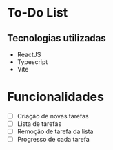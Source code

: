 # To-Do List

## Tecnologias utilizadas

- ReactJS
- Typescript
- Vite

# Funcionalidades 

- [ ] Criação de novas tarefas
- [ ] Lista de tarefas
- [ ] Remoção de tarefa da lista
- [ ] Progresso de cada tarefa
